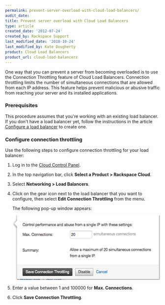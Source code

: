 ```yaml
---
permalink: prevent-server-overload-with-cloud-load-balancers/
audit_date:
title: Prevent server overload with Cloud Load Balancers
type: article
created_date: '2012-07-24'
created_by: Rackspace Support
last_modified_date: '2018-10-24'
last_modified_by: Kate Dougherty
product: Cloud Load Balancers
product_url: cloud-load-balancers
---
```


One way that you can prevent a server from becoming overloaded is to use
the Connection Throttling feature of Cloud Load Balancers. Connection
throttling limits the number of simultaneous connections that are
allowed from each IP address. This feature helps prevent malicious or
abusive traffic from reaching your server and its installed applications.

### Prerequisites

This procedure assumes that you're working with an existing load balancer. If
you don't have a load balancer yet, follow the instructions in the article
[Configure a load
balancer](https://support.rackspace.com/support/how-to/configure-a-load-balancer/) to
create one.

### Configure connection throttling

Use the following steps to configure connection throttling for your load
balancer:

1.  Log in to the [Cloud Control Panel](https://login.rackspace.com).
2.  In the top navigation bar, click **Select a Product > Rackspace Cloud**.
3.  Select **Networking > Load Balancers**.
4.  Click on the gear icon next to the load balancer that you want to
    configure, then select **Edit Connection Throttling** from the menu.

     The following pop-up window appears:

     <img src="827-1496.png" width="529" height="210" />

5.  Enter a value between 1 and 100000 for **Max. Connections**.

6.  Click **Save Connection Throttling**.
